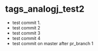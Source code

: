# tags_analogj_test2

- test commit 1.
- test commit 2
- test commit 3
- test commit 4
- test commit on master after pr_branch 1